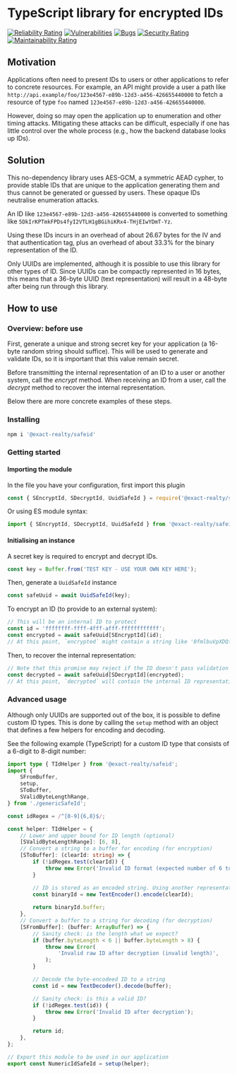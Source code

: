 # TypeScript library for encrypted IDs

[![Reliability Rating](https://sonarcloud.io/api/project_badges/measure?project=Exact-Realty_ts-safeid&metric=reliability_rating)](https://sonarcloud.io/summary/new_code?id=Exact-Realty_ts-safeid)
[![Vulnerabilities](https://sonarcloud.io/api/project_badges/measure?project=Exact-Realty_ts-safeid&metric=vulnerabilities)](https://sonarcloud.io/summary/new_code?id=Exact-Realty_ts-safeid)
[![Bugs](https://sonarcloud.io/api/project_badges/measure?project=Exact-Realty_ts-safeid&metric=bugs)](https://sonarcloud.io/summary/new_code?id=Exact-Realty_ts-safeid)
[![Security Rating](https://sonarcloud.io/api/project_badges/measure?project=Exact-Realty_ts-safeid&metric=security_rating)](https://sonarcloud.io/summary/new_code?id=Exact-Realty_ts-safeid)
[![Maintainability Rating](https://sonarcloud.io/api/project_badges/measure?project=Exact-Realty_ts-safeid&metric=sqale_rating)](https://sonarcloud.io/summary/new_code?id=Exact-Realty_ts-safeid)

## Motivation

Applications often need to present IDs to users or other applications to refer to concrete resources. For example, an API might provide a user a path like `http://api.example/foo/123e4567-e89b-12d3-a456-426655440000` to fetch a resource of type `foo` named `123e4567-e89b-12d3-a456-426655440000`.

However, doing so may open the application up to enumeration and other timing attacks. Mitigating these attacks can be difficult, especially if one has little control over the whole process (e.g., how the backend database looks up IDs).

## Solution

This no-dependency library uses AES-GCM, a symmetric AEAD cypher, to provide stable IDs that are unique to the application generating them and thus cannot be generated or guessed by users. These opaque IDs neutralise enumeration attacks.

An ID like `123e4567-e89b-12d3-a456-426655440000` is converted to something like `5DkIrKPTmkFPDs4fyI2VTLH1gBGihiKRx4-THjEIwYDmT-Yz`.

Using these IDs incurs in an overhead of about 26.67 bytes for the IV and that authentication tag, plus an overhead of about 33.3% for the binary representation of the ID.

Only UUIDs are implemented, although it is possible to use this library for other types of ID. Since UUIDs can be compactly represented in 16 bytes, this means that a 36-byte UUID (text representation) will result in a 48-byte after being run through this library.

## How to use

### Overview: before use

First, generate a unique and strong secret key for your application (a 16-byte random string should suffice). This will be used to generate and validate IDs, so it is important that this value remain secret.

Before transmitting the internal representation of an ID to a user or another system, call the *encrypt* method. When receiving an ID from a user, call the *decrypt* method to recover the internal representation.

Below there are more concrete examples of these steps.

### Installing

```sh
npm i '@exact-realty/safeid'
```

### Getting started

#### Importing the module

In the file you have your configuration, first import this plugin

```js
const { SEncryptId, SDecryptId, UuidSafeId } = require('@exact-realty/safeid');
```

Or using ES module syntax:

```js
import { SEncryptId, SDecryptId, UuidSafeId } from '@exact-realty/safeid';
```

#### Initialising an instance

A secret key is required to encrypt and decrypt IDs.

```js
const key = Buffer.from('TEST KEY - USE YOUR OWN KEY HERE');
```

Then, generate a `UuidSafeId` instance

```js
const safeUuid = await UuidSafeId(key);
```

To encrypt an ID (to provide to an external system):

```js
// This will be an internal ID to protect
const id = 'ffffffff-ffff-4fff-afff-ffffffffffff';
const encrypted = await safeUuid[SEncryptId](id);
// At this point, `encrypted` might contain a string like '0fmlbuVpXDQfKZE16S3paq6ttYp-w7F57v9iq6dRzvLdDeZN'
```

Then, to recover the internal representation:

```js
// Note that this promise may reject if the ID doesn't pass validation
const decrypted = await safeUuid[SDecryptId](encrypted);
// At this point, `decrypted` will contain the internal ID representation, like 'ffffffff-ffff-4fff-afff-ffffffffffff'.
```

### Advanced usage

Although only UUIDs are supported out of the box, it is possible to define custom ID types. This is done by calling the `setup` method with an object that defines a few helpers for encoding and decoding.

See the following example (TypeScript) for a custom ID type that consists of a 6-digit to 8-digit number:

```ts
import type { TIdHelper } from '@exact-realty/safeid';
import {
	SFromBuffer,
	setup,
	SToBuffer,
	SValidByteLengthRange,
} from './genericSafeId';

const idRegex = /^[0-9]{6,8}$/;

const helper: TIdHelper = {
	// Lower and upper bound for ID length (optional)
	[SValidByteLengthRange]: [6, 8],
	// Convert a string to a buffer for encoding (for encryption)
	[SToBuffer]: (clearId: string) => {
		if (!idRegex.test(clearId)) {
			throw new Error('Invalid ID format (expected number of 6 to 8 digits)');
		}

		// ID is stored as an encoded string. Using another representation will be more efficient
		const binaryId = new TextEncoder().encode(clearId);
 
		return binaryId.buffer;
	},
	// Convert a buffer to a string for decoding (for decryption)
	[SFromBuffer]: (buffer: ArrayBuffer) => {
		// Sanity check: is the length what we expect?
		if (buffer.byteLength < 6 || buffer.byteLength > 8) {
			throw new Error(
				'Invalid raw ID after decryption (invalid length)',
			);
		}

		// Decode the byte-encodeed ID to a string
		const id = new TextDecoder().decode(buffer);

		// Sanity check: is this a valid ID?
		if (!idRegex.test(id)) {
			throw new Error('Invalid ID after decryption');
		}

		return id;
	},
};

// Export this module to be used in our application
export const NumericIdSafeId = setup(helper);
```
